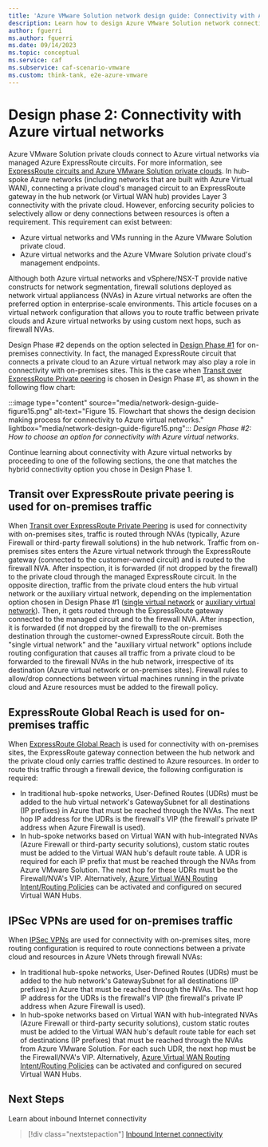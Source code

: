 ```yaml
---
title: 'Azure VMware Solution network design guide: Connectivity with Azure virtual networks'
description: Learn how to design Azure VMware Solution network connectivity with Azure virtual networks. This article is part of the Azure VMware Solution design guide.
author: fguerri
ms.author: fguerri
ms.date: 09/14/2023
ms.topic: conceptual
ms.service: caf
ms.subservice: caf-scenario-vmware
ms.custom: think-tank, e2e-azure-vmware
---
```


# Design phase 2: Connectivity with Azure virtual networks

Azure VMware Solution private clouds connect to Azure virtual networks via managed Azure ExpressRoute circuits. For more information, see [ExpressRoute circuits and Azure VMware Solution private clouds](azure-vmware-solution-network-basics.md#azure-expressroute-circuits-and-azure-vmware-solution-private-clouds). In hub-spoke Azure networks (including networks that are built with Azure Virtual WAN), connecting a private cloud's managed circuit to an ExpressRoute gateway in the hub network (or Virtual WAN hub) provides Layer 3 connectivity with the private cloud. However, enforcing security policies to selectively allow or deny connections between resources is often a requirement. This requirement can exist between:

- Azure virtual networks and VMs running in the Azure VMware Solution private cloud.
- Azure virtual networks and the Azure VMware Solution private cloud's management endpoints.

Although both Azure virtual networks and vSphere/NSX-T provide native constructs for network segmentation, firewall solutions deployed as network virtual appliancess (NVAs) in Azure virtual networks are often the preferred option in enterprise-scale environments. This article focuses on a virtual network configuration that allows you to route traffic between private clouds and Azure virtual networks by using custom next hops, such as firewall NVAs.

Design Phase #2 depends on the option selected in [Design Phase #1](network-design-guide-onprem-connectivity.md) for on-premises connectivity. In fact, the managed ExpressRoute circuit that connects a private cloud to an Azure virtual network may also play a role in connectivity with on-premises sites. This is the case when [Transit over ExpressRoute Private peering](network-design-guide-onprem-connectivity.md#transit-over-expressroute-private-peering) is chosen in Design Phase #1, as shown in the following flow chart:

:::image type="content" source="media/network-design-guide-figure15.png" alt-text="Figure 15. Flowchart that shows the design decision making process for connectivity to Azure virtual networks." lightbox="media/network-design-guide-figure15.png":::
*Design Phase #2: How to choose an option for connectivity with Azure virtual networks.*

Continue learning about connectivity with Azure virtual networks by proceeding to one of the following sections, the one that matches the hybrid connectivity option you chose in Design Phase 1.

## Transit over ExpressRoute private peering is used for on-premises traffic
When [Transit over ExpressRoute Private Peering](network-design-guide-onprem-connectivity.md#transit-over-expressroute-private-peering) is used for connectivity with on-premises sites, traffic is routed through NVAs (typically, Azure Firewall or third-party firewall solutions) in the hub network. Traffic from on-premises sites enters the Azure virtual network through the ExpressRoute gateway (connected to the customer-owned circuit) and is routed to the firewall NVA. After inspection, it is forwarded (if not dropped by the firewall) to the private cloud through the managed ExpressRoute circuit. In the opposite direction, traffic from the private cloud enters the hub virtual network or the auxiliary virtual network, depending on the implementation option chosen in Design Phase #1 ([single virtual network](network-design-guide-onprem-connectivity.md#single-virtual-network) or [auxiliary virtual network](network-design-guide-onprem-connectivity.md#auxiliary-virtual-network)). Then, it gets routed through the ExpressRoute gateway connected to the managed circuit and to the firewall NVA. After inspection, it is forwarded (if not dropped by the firewall) to the on-premises destination through the customer-owned ExpressRoute circuit. Both the "single virtual network" and the "auxiliary virtual network" options include routing configuration that causes all traffic from a private cloud to be forwarded to the firewall NVAs in the hub network, irrespective of its destination (Azure virtual network or on-premises sites). Firewall rules to allow/drop connections between virtual machines running in the private cloud and Azure resources must be added to the firewall policy.

## ExpressRoute Global Reach is used for on-premises traffic
When [ExpressRoute Global Reach](network-design-guide-onprem-connectivity.md#expressroute-global-reach) is used for connectivity with on-premises sites, the ExpressRoute gateway connection between the hub network and the private cloud only carries traffic destined to Azure resources. In order to route this traffic through a firewall device, the following configuration is required:
- In traditional hub-spoke networks, User-Defined Routes (UDRs) must be added to the hub virtual network's GatewaySubnet for all destinations (IP prefixes) in Azure that must be reached through the NVAs. The next hop IP address for the UDRs is the firewall's VIP (the firewall's private IP address when Azure Firewall is used).
- In hub-spoke networks based on Virtual WAN with hub-integrated NVAs (Azure Firewall or third-party security solutions), custom static routes must be added to the Virtual WAN hub's default route table. A UDR is required for each IP prefix that must be reached through the NVAs from Azure VMware Solution. The next hop for these UDRs must be the Firewall/NVA's VIP. Alternatively, [Azure Virtual WAN Routing Intent/Routing Policies](/azure/virtual-wan/how-to-routing-policies) can be activated and configured on secured Virtual WAN Hubs.

## IPSec VPNs are used for on-premises traffic

When [IPSec VPNs](network-design-guide-onprem-connectivity.md#ipsec-vpns) are used for connectivity with on-premises sites, more routing configuration is required to route connections between a private cloud and resources in Azure VNets through firewall NVAs:    
- In traditional hub-spoke networks, User-Defined Routes (UDRs) must be added to the hub network's GatewaySubnet for all destinations (IP prefixes) in Azure that must be reached through the NVAs. The next hop IP address for the UDRs is the firewall's VIP (the firewall's private IP address when Azure Firewall is used).
- In hub-spoke networks based on Virtual WAN with hub-integrated NVAs (Azure Firewall or third-party security solutions), custom static routes must be added to the Virtual WAN hub's default route table for each set of destinations (IP prefixes) that must be reached through the NVAs from Azure VMware Solution. For each such UDR, the next hop must be the Firewall/NVA's VIP. Alternatively, [Azure Virtual WAN Routing Intent/Routing Policies](/azure/virtual-wan/how-to-routing-policies) can be activated and configured on secured Virtual WAN Hubs.

## Next Steps
Learn about inbound Internet connectivity

> [!div class="nextstepaction"] 
> [Inbound Internet connectivity](network-design-guide-internet-inbound-connectivity.md)